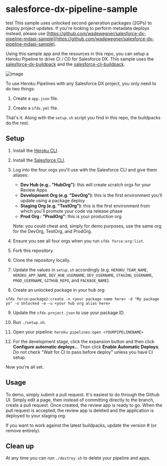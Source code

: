 # salesforce-dx-pipeline-sample
test
This sample uses unlocked second generation packages (2GPs) to deploy project updates. If you're looking to perform metadata deploys instead, please use [https://github.com/wadewegner/salesforce-dx-pipeline-mdapi-sample](https://github.com/wadewegner/salesforce-dx-pipeline-mdapi-sample).

Using this sample app and the resources in this repo, you can setup a Heroku Pipeline to drive CI / CD for Salesforce DX. This sample uses the [salesforce-dx-buildpack](https://github.com/heroku/salesforce-buildpack) and the [salesforce-cli-buildpack](https://github.com/heroku/salesforce-cli-buildpack).

![image](https://user-images.githubusercontent.com/746259/36068129-5c8a19b2-0e82-11e8-96b5-a9fed295a33d.png)

To use Heroku Pipelines with any Salesforce DX project, you only need to do two things:

1. Create a `app.json` file.

2. Create a `sfdx.yml` file.

That's it. Along with the `setup.sh` script you find in this repo, the buildpacks do the rest.

## Setup

1. Install the [Heroku CLI](https://devcenter.heroku.com/articles/heroku-cli).

2. Install the [Salesforce CLI](https://developer.salesforce.com/tools/sfdxcli).

3. Log into the four orgs you'll use with the Salesforce CLI and give them aliases:

    - **Dev Hub (e.g.. "HubOrg")**: this will create scratch orgs for your Review Apps
    - **Development Org (e.g. "DevOrg")**: this is the first environment you'll update using a package deploy
    - **Staging Org (e.g. "TestOrg")**: this is the first environment from which you'll promote your code via release phase
    - **Prod Org : "ProdOrg"**: this is your production org

    Note: you could cheat and, simply for demo purposes, use the same org for the DevOrg, TestOrg, and ProdOrg.

4. Ensure you see all four orgs when you run `sfdx force:org:list`.

5. Fork this repository.

6. Clone the repository locally.

7. Update the values in `setup.sh` accordingly (e.g. `HEROKU_TEAM_NAME`, `HEROKU_APP_NAME`, `DEV_HUB_USERNAME`, `DEV_USERNAME`, `STAGING_USERNAME`, `PROD_USERNAME`, `GITHUB_REPO`, and `PACKAGE_NAME`).

8. Create an unlocked package in your hub org:

```
sfdx force:package2:create -n <your package name here> -d "My package yo" -o Unlocked -e -u <your hub org alias here>
```

9. Update the `sfdx-project.json` to use your package ID.

10. Run `./setup.sh`.

11. Open your pipeline: `heroku pipelines:open <YOURPIPELINENAME>`

6. For the development stage, click the expansion button and then click **Configure automatic deploys..**. Then click **Enable Automatic Deploys**. Do not check "Wait for CI to pass before deploy" unless you have CI setup.

Now you're all set.

## Usage

To demo, simply submit a pull request. It's easiest to do through the Github UI. Simply edit a page, then instead of committing directly to the branch, create a pull request. Once created, the review app is ready to go. When the pull request is accepted, the review app is deleted and the application is deployed to your staging org.

If you want to work against the latest buildpacks, update the version # (or remove entirely).

## Clean up

At any time you can run `./destroy.sh` to delete your pipeline and apps.
